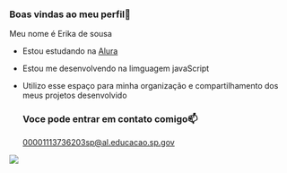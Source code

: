 ### Boas vindas ao meu perfil💙

Meu nome é Erika de sousa

- Estou estudando na [Alura](https://www.alura.com.br)
- Estou me desenvolvendo na limguagem javaScript
- Utilizo esse espaço para minha organização e compartilhamento dos meus projetos desenvolvido

  ### Voce pode entrar em contato comigo📫

  00001113736203sp@al.educacao.sp.gov

 ![](https://media1.tenor.com/m/opEBWw0uddoAAAAC/umm.gif)

  
